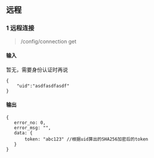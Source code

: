 ## 远程  
### 1 远程连接
> /config/connection get

#### 输入
暂无，需要身份认证时再说

    {
        "uid":"asdfasdfasdf"  
    }  
    
#### 输出
    {
       error_no: 0,
       error_msg: "",
       data: {
           token: "abc123" //根据uid算出的SHA256加密后的token
       }
    }